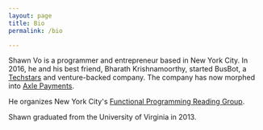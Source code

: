 ```yaml
---
layout: page
title: Bio
permalink: /bio

---
```


Shawn Vo is a programmer and entrepreneur based in New York City. In 2016, he and his best friend,
Bharath Krishnamoorthy, started BusBot, a [Techstars](https://www.techstars.com/) and
venture-backed company. The company has now morphed into [Axle Payments](https://www.axlepayments.com).

He organizes New York City's [Functional Programming
Reading Group](https://www.meetup.com/New-York-Functional-Programming/).

Shawn graduated from the University of Virginia in 2013.

